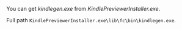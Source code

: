 You can get *kindlegen.exe* from *KindlePreviewerInstaller.exe*.

Full path `KindlePreviewerInstaller.exe\lib\fc\bin\kindlegen.exe`.
